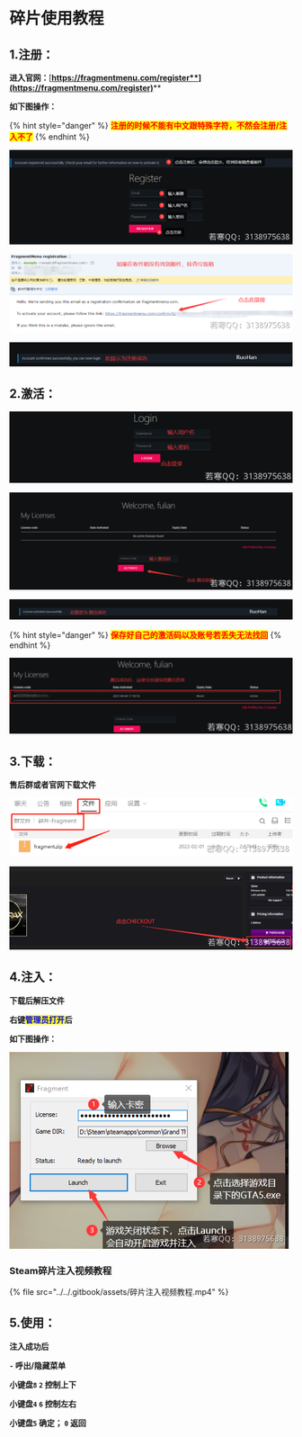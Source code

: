 # 碎片使用教程

## 1.注册：

**进入官网：**[**https://fragmentmenu.com/register**](https://fragmentmenu.com/register)****

**如下图操作：**

{% hint style="danger" %}
<mark style="color:red;">**注册的时候不能有中文跟特殊字符，不然会注册/注入不了**</mark>
{% endhint %}

![](<../../.gitbook/assets/image (47).png>)

![](<../../.gitbook/assets/image (64).png>)

![](<../../.gitbook/assets/image (49).png>)

## **2.激活：**

![](<../../.gitbook/assets/image (18).png>)

![](<../../.gitbook/assets/image (66).png>)

![](<../../.gitbook/assets/image (65).png>)

{% hint style="danger" %}
<mark style="color:red;">**保存好自己的激活码以及账号若丢失无法找回**</mark>
{% endhint %}

![](<../../.gitbook/assets/image (76).png>)

## **3.下载：**

**售后群或者官网下载文件**

![](<../../.gitbook/assets/image (79).png>)

![](<../../.gitbook/assets/image (73).png>)

## **4.注入：**

**下载后解压文件**

**右键**<mark style="color:blue;">**管理员打开**</mark>**后**

**如下图操作：**

![](<../../.gitbook/assets/image (63).png>)

### **Steam碎片注入视频教程**

{% file src="../../.gitbook/assets/碎片注入视频教程.mp4" %}

## **5.使用：**

**注入成功后**

**`-` 呼出/隐藏菜单**

**小键盘`8`  `2` 控制上下**

**小键盘`4`  `6` 控制左右**

**小键盘`5` 确定； `0` 返回**
